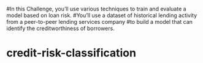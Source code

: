 
#In this Challenge, you’ll use various techniques to train and evaluate a model based on loan risk. 
#You’ll use a dataset of historical lending activity from a peer-to-peer lending services company 
#to build a model that can identify the creditworthiness of borrowers.
# credit-risk-classification
